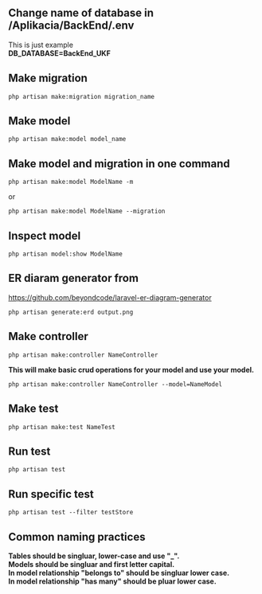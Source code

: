 ## Change name of database in /Aplikacia/BackEnd/.env
This is just example \
**DB_DATABASE=BackEnd_UKF**

## Make migration
``` console
php artisan make:migration migration_name
```

## Make model
``` console
php artisan make:model model_name
```

## Make model and migration in one command
``` console
php artisan make:model ModelName -m
```
or
``` console
php artisan make:model ModelName --migration
```

## Inspect model
``` console
php artisan model:show ModelName
```

## ER diaram generator from
https://github.com/beyondcode/laravel-er-diagram-generator
``` console
php artisan generate:erd output.png
```
## Make controller
``` console
php artisan make:controller NameController
```
**This will make basic crud operations for your model and use your model.**
``` console
php artisan make:controller NameController --model=NameModel
```

## Make test
``` console
php artisan make:test NameTest
```

## Run test
``` console
php artisan test
```

## Run specific test
``` console
php artisan test --filter testStore
```

## Common naming practices
**Tables should be singluar, lower-case and use "_".**\
**Models should be singluar and first letter capital.**\
**In model relationship "belongs to" should be singluar lower case.**\
**In model relationship "has many" should be pluar lower case.**